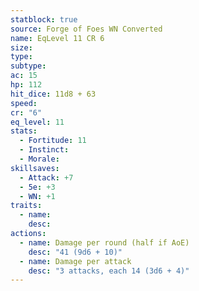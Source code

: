 ```yaml
---
statblock: true
source: Forge of Foes WN Converted
name: EqLevel 11 CR 6
size: 
type: 
subtype: 
ac: 15
hp: 112
hit_dice: 11d8 + 63
speed: 
cr: "6"
eq_level: 11
stats:
  - Fortitude: 11 
  - Instinct: 
  - Morale: 
skillsaves:
  - Attack: +7
  - 5e: +3
  - WN: +1
traits:
  - name: 
    desc: 
actions:
  - name: Damage per round (half if AoE)
    desc: "41 (9d6 + 10)"
  - name: Damage per attack
    desc: "3 attacks, each 14 (3d6 + 4)"
---
```

